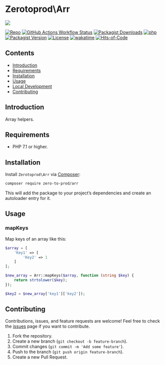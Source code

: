 # Zerotoprod\Arr

![](art/logo.png)

[![Repo](https://img.shields.io/badge/github-gray?logo=github)](https://github.com/zero-to-prod/arr)
[![GitHub Actions Workflow Status](https://img.shields.io/github/actions/workflow/status/zero-to-prod/arr/test.yml?label=test)](https://github.com/zero-to-prod/arr/actions)
[![Packagist Downloads](https://img.shields.io/packagist/dt/zero-to-prod/arr?color=blue)](https://packagist.org/packages/zero-to-prod/arr/stats)
[![php](https://img.shields.io/packagist/php-v/zero-to-prod/arr.svg?color=purple)](https://packagist.org/packages/zero-to-prod/arr/stats)
[![Packagist Version](https://img.shields.io/packagist/v/zero-to-prod/arr?color=f28d1a)](https://packagist.org/packages/zero-to-prod/arr)
[![License](https://img.shields.io/packagist/l/zero-to-prod/arr?color=pink)](https://github.com/zero-to-prod/arr/blob/main/LICENSE.md)
[![wakatime](https://wakatime.com/badge/github/zero-to-prod/arr.svg)](https://wakatime.com/badge/github/zero-to-prod/arr)
[![Hits-of-Code](https://hitsofcode.com/github/zero-to-prod/arr?branch=main)](https://hitsofcode.com/github/zero-to-prod/arr/view?branch=main)

## Contents

- [Introduction](#introduction)
- [Requirements](#requirements)
- [Installation](#installation)
- [Usage](#usage)
- [Local Development](./LOCAL_DEVELOPMENT.md)
- [Contributing](#contributing)

## Introduction

Array helpers.

## Requirements

- PHP 7.1 or higher.

## Installation

Install `Zerotoprod\Arr` via [Composer](https://getcomposer.org/):

```bash
composer require zero-to-prod/arr
```

This will add the package to your project’s dependencies and create an autoloader entry for it.

## Usage

### mapKeys

Map keys of an array like this:

```php
$array = [
    'Key1' => [
        'Key2' => 1
    ]
];

$new_array = Arr::mapKeys($array, function (string $key) {
    return strtolower($key);
});

$key2 = $new_array['key1']['key2']);
```

## Contributing

Contributions, issues, and feature requests are welcome!
Feel free to check the [issues](https://github.com/zero-to-prod/arr/issues) page if you want to contribute.

1. Fork the repository.
2. Create a new branch (`git checkout -b feature-branch`).
3. Commit changes (`git commit -m 'Add some feature'`).
4. Push to the branch (`git push origin feature-branch`).
5. Create a new Pull Request.